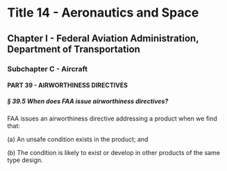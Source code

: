 
# Title 14 - Aeronautics and Space
## Chapter I - Federal Aviation Administration, Department of Transportation
### Subchapter C - Aircraft
#### PART 39 - AIRWORTHINESS DIRECTIVES
##### § 39.5 When does FAA issue airworthiness directives?

FAA issues an airworthiness directive addressing a product when we find that:

(a) An unsafe condition exists in the product; and

(b) The condition is likely to exist or develop in other products of the same type design.

